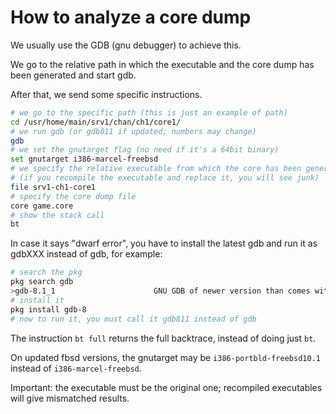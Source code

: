 # How to analyze a core dump

We usually use the GDB (gnu debugger) to achieve this.

We go to the relative path in which the executable and the core dump has been generated and start gdb.

After that, we send some specific instructions.

```sh
# we go to the specific path (this is just an example of path)
cd /usr/home/main/srv1/chan/ch1/core1/
# we run gdb (or gdb811 if updated; numbers may change)
gdb
# we set the gnutarget flag (no need if it's a 64bit binary)
set gnutarget i386-marcel-freebsd
# we specify the relative executable from which the core has been generated
# (if you recompile the executable and replace it, you will see junk)
file srv1-ch1-core1
# specify the core dump file
core game.core
# show the stack call
bt
```

In case it says "dwarf error", you have to install the latest gdb and run it as gdbXXX instead of gdb, for example:

```sh
# search the pkg
pkg search gdb
>gdb-8.1_1                      GNU GDB of newer version than comes with the system
# install it
pkg install gdb-8
# now to run it, you must call it gdb811 instead of gdb
```

The instruction `bt full` returns the full backtrace, instead of doing just `bt`.

On updated fbsd versions, the gnutarget may be `i386-portbld-freebsd10.1` instead of `i386-marcel-freebsd`.

Important: the executable must be the original one; recompiled executables will give mismatched results.
